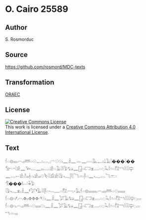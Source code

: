 # O. Cairo 25589

## Author

S. Rosmorduc

## Source

https://github.com/rosmord/MDC-texts

## Transformation

[ORAEC](https://oraec.github.io/)

## License

<a rel="license" href="http://creativecommons.org/licenses/by/4.0/"><img alt="Creative Commons License" style="border-width:0" src="https://i.creativecommons.org/l/by/4.0/88x31.png" /></a><br />This work is licensed under a <a rel="license" href="http://creativecommons.org/licenses/by/4.0/">Creative Commons Attribution 4.0 International License</a>.

## Text

𓆳𓏏𓊗𓏤𓏤𓏤𓏤𓇹𓏤𓏤𓆷𓏏𓇳𓂝𓂋𓈎𓍼𓇳𓇳𓏤𓈖𓏎𓈖𓁹𓈖𓇯𓅓𓂝𓍑𓄿𓇋���𓌙��<br>
𓅡𓎡𓇋𓀀𓈖𓅨𓂋𓈖𓏤𓏤𓏤𓂋𓏤𓀀𓏏𓄿𓇋𓎛𓅱𓃒𓈖𓉗𓏏𓉐𓁷𓂋𓏏𓆇𓆗𓎛𓏌𓏏𓀗𓎔𓎛𓇋𓇋𓊡<br>
𓈖𓂋𓍿𓀀𓁐𓏤𓏤𓏤𓇩𓏏𓏤𓀀𓏤𓏤𓏤𓇳𓌸𓇋𓇋𓀁𓀀𓇋𓅱𓆑𓋴𓇅𓆓𓏛𓋴𓏏𓈖𓆑𓂋𓆓𓂧<br>
𓀦���𓂡𓇓𓅱<br>
𓇋𓅱𓆑𓁷𓏤𓏎𓈖⸢𓅯⸣𓄿𓇋𓇋𓋴𓏏𓄑𓊃𓏏𓀗𓂺·𓅓𓆳𓏏𓊗𓏤𓏤𓏤𓏤𓏤𓏤𓏤𓏤𓏤𓇹𓏤𓏤𓏤𓏤𓆷𓏏𓇳𓏤𓏤𓏤𓏤𓏤𓏤𓏤𓏤<br>
𓆳𓏏𓊗𓎆𓏤⸢𓇹⯑𓏤𓏤⯑⯑⯑𓎆⸣𓇳𓏤𓈖𓏎𓈖𓅯𓄿𓃒𓈖𓉗𓏏𓉐𓁷𓂋𓏏𓆇𓆗𓎛𓏌𓏏𓀗𓎔𓎛𓇋𓇋𓊡𓆇𓏥<br>
𓆳𓏏𓊗𓎆𓏤𓇹𓏤𓏤𓆷𓏏𓇳𓏤𓏤𓏤𓏤𓏤𓏤𓇳𓏤𓈖𓏎𓈖𓅯𓄿𓃒𓈖𓉗𓏏𓉐𓁷𓂋𓏏𓆇𓆗𓎛𓏌𓏏𓀗𓎔𓎛𓇋𓇋𓊡𓆇𓏥<br>
𓎔𓏛𓏤𓏤𓏤<br>
